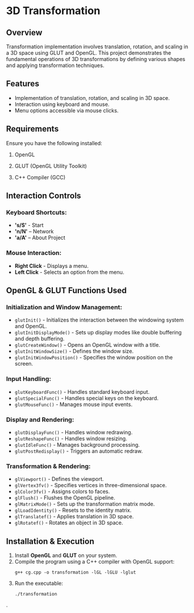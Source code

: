 # 3D Transformation

## Overview
Transformation implementation involves translation, rotation, and scaling in a 3D space using GLUT and OpenGL. This project demonstrates the fundamental operations of 3D transformations by defining various shapes and applying transformation techniques.

## Features
- Implementation of translation, rotation, and scaling in 3D space.
- Interaction using keyboard and mouse.
- Menu options accessible via mouse clicks.

## Requirements

Ensure you have the following installed:

1. OpenGL

2. GLUT (OpenGL Utility Toolkit)

3. C++ Compiler (GCC)

## Interaction Controls
### Keyboard Shortcuts:
- **'s/S'** - Start
- **'n/N'** – Network
- **'a/A'** – About Project

### Mouse Interaction:
- **Right Click** - Displays a menu.
- **Left Click** - Selects an option from the menu.

## OpenGL & GLUT Functions Used
### Initialization and Window Management:
- `glutInit()` - Initializes the interaction between the windowing system and OpenGL.
- `glutInitDisplayMode()` - Sets up display modes like double buffering and depth buffering.
- `glutCreateWindow()` - Opens an OpenGL window with a title.
- `glutInitWindowSize()` - Defines the window size.
- `glutInitWindowPosition()` - Specifies the window position on the screen.

### Input Handling:
- `glutKeyboardFunc()` - Handles standard keyboard input.
- `glutSpecialFunc()` - Handles special keys on the keyboard.
- `glutMouseFunc()` - Manages mouse input events.

### Display and Rendering:
- `glutDisplayFunc()` - Handles window redrawing.
- `glutReshapeFunc()` - Handles window resizing.
- `glutIdleFunc()` - Manages background processing.
- `glutPostRedisplay()` - Triggers an automatic redraw.

### Transformation & Rendering:
- `glViewport()` - Defines the viewport.
- `glVertex3fv()` - Specifies vertices in three-dimensional space.
- `glColor3fv()` - Assigns colors to faces.
- `glFlush()` - Flushes the OpenGL pipeline.
- `glMatrixMode()` - Sets up the transformation matrix mode.
- `glLoadIdentity()` - Resets to the identity matrix.
- `glTranslatef()` - Applies translation in 3D space.
- `glRotatef()` - Rotates an object in 3D space.

## Installation & Execution
1. Install **OpenGL** and **GLUT** on your system.
2. Compile the program using a C++ compiler with OpenGL support:
   ```
   g++ cg.cpp -o transformation -lGL -lGLU -lglut
   ```
3. Run the executable:
   ```
   ./transformation
   ```
.
